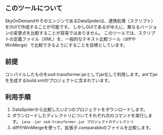 ## このツールについて
SkyOnDemandやそのエンジンであるDataSpiderは、連携処理（スクリプト）をGUIで作成することが可能です。
しかしGUIであるがゆえに、異なるバージョンの変更点を比較することが容易ではありません。
このツールでは、スクリプトの定義ファイル（XML）を、一般的なテキスト比較ツール（diffやWinMerge）で比較できるようにすることを目標としています。

## 前提
コンパイルしたものをsod-transformer.jarとしてjar化して利用します。antでjarを生成するbuild.xmlがプロジェクトに含まれています。

## 利用手順
1. DataSpiderから比較したい2つのプロジェクトをダウンロードします。
2. ダウンロードしたディレクトリについてそれぞれ次のコマンドを実行します。
`java -jar sod-transformer.jar プロジェクトのディレクトリ`
3. diffやWinMergeを使って、拡張子.comparableのファイルを比較します。
